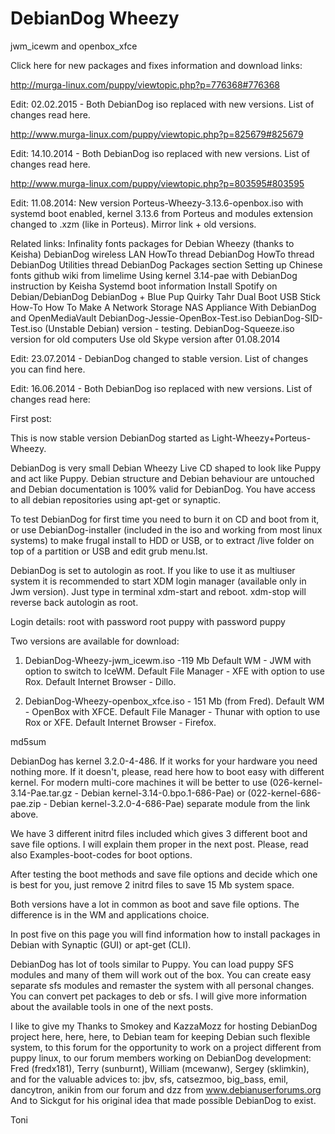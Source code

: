 # DebianDog Wheezy 

jwm_icewm and openbox_xfce

Click here for new packages and fixes information and download links:

http://murga-linux.com/puppy/viewtopic.php?p=776368#776368

Edit: 02.02.2015 - Both DebianDog iso replaced with new versions. List of changes read here.

http://www.murga-linux.com/puppy/viewtopic.php?p=825679#825679

Edit: 14.10.2014 - Both DebianDog iso replaced with new versions. List of changes read here.

http://www.murga-linux.com/puppy/viewtopic.php?p=803595#803595

Edit: 11.08.2014: New version Porteus-Wheezy-3.13.6-openbox.iso with systemd boot enabled, kernel 3.13.6 from Porteus and modules extension changed to .xzm (like in Porteus).
Mirror link + old versions.

Related links:
Infinality fonts packages for Debian Wheezy (thanks to Keisha)
DebianDog wireless LAN HowTo thread
DebianDog HowTo thread
DebianDog Utilities thread
DebianDog Packages section
Setting up Chinese fonts github wiki from limelime
Using kernel 3.14-pae with DebianDog instruction by Keisha
Systemd boot information
Install Spotify on Debian/DebianDog
DebianDog + Blue Pup Quirky Tahr Dual Boot USB Stick How-To
How To Make A Network Storage NAS Appliance With DebianDog and OpenMediaVault
DebianDog-Jessie-OpenBox-Test.iso
DebianDog-SID-Test.iso (Unstable Debian) version - testing.
DebianDog-Squeeze.iso version for old computers
Use old Skype version after 01.08.2014

Edit: 23.07.2014 - DebianDog changed to stable version. List of changes you can find here.

Edit: 16.06.2014 - Both DebianDog iso replaced with new versions. List of changes read here:

First post:

This is now stable version DebianDog started as Light-Wheezy+Porteus-Wheezy.

DebianDog is very small Debian Wheezy Live CD shaped to look like Puppy and act like Puppy. Debian structure and Debian behaviour are untouched and Debian documentation is 100% valid for DebianDog. You have access to all debian repositories using apt-get or synaptic.

To test DebianDog for first time you need to burn it on CD and boot from it, or use DebianDog-installer (included in the iso and working from most linux systems) to make frugal install to HDD or USB, or to extract /live folder on top of a partition or USB and edit grub menu.lst.

DebianDog is set to autologin as root. If you like to use it as multiuser system it is recommended to start XDM login manager (available only in Jwm version). Just type in terminal xdm-start and reboot. xdm-stop will reverse back autologin as root.

Login details:
root with password root
puppy with password puppy

Two versions are available for download:
1. DebianDog-Wheezy-jwm_icewm.iso -119 Mb
Default WM - JWM with option to switch to IceWM.
Default File Manager - XFE with option to use Rox.
Default Internet Browser - Dillo.

2. DebianDog-Wheezy-openbox_xfce.iso - 151 Mb (from Fred).
Default WM - OpenBox with XFCE.
Default File Manager - Thunar with option to use Rox or XFE.
Default Internet Browser - Firefox.

md5sum

DebianDog has kernel 3.2.0-4-486. If it works for your hardware you need nothing more. If it doesn't, please, read here how to boot easy with different kernel.
For modern multi-core machines it will be better to use (026-kernel-3.14-Pae.tar.gz - Debian kernel-3.14-0.bpo.1-686-Pae) or (022-kernel-686-pae.zip - Debian kernel-3.2.0-4-686-Pae) separate module from the link above.

We have 3 different initrd files included which gives 3 different boot and save file options. I will explain them proper in the next post.
Please, read also Examples-boot-codes for boot options.

After testing the boot methods and save file options and decide which one is best for you, just remove 2 initrd files to save 15 Mb system space.

Both versions have a lot in common as boot and save file options. The difference is in the WM and applications choice.

In post five on this page you will find information how to install packages in Debian with Synaptic (GUI) or apt-get (CLI).

DebianDog has lot of tools similar to Puppy. You can load puppy SFS modules and many of them will work out of the box. You can create easy separate sfs modules and remaster the system with all personal changes. You can convert pet packages to deb or sfs. I will give more information about the available tools in one of the next posts.

I like to give my Thanks to Smokey and KazzaMozz for hosting DebianDog project here, here, here,
to Debian team for keeping Debian such flexible system,
to this forum for the opportunity to work on a project different from puppy linux,
to our forum members working on DebianDog development: Fred (fredx181), Terry (sunburnt), William (mcewanw), Sergey (sklimkin),
and for the valuable advices to: jbv, sfs, catsezmoo, big_bass, emil, dancytron, anikin from our forum
and dzz from www.debianuserforums.org
And to Sickgut for his original idea that made possible DebianDog to exist.

Toni
